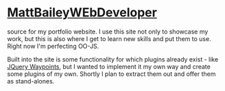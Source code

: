 # [MattBaileyWEbDeveloper](www.mattbaileywebdeveloper.com)

source for my portfolio website. I use this site not only to showcase my work, but this is also where I get to learn new skills and put them to use. Right now I'm perfecting OO-JS. 

Built into the site is some functionality for which plugins already exist - like [JQuery Waypoints](https://github.com/imakewebthings/jquery-waypoints), but I wanted to implement it my own way and create some plugins of my own. Shortly I plan to extract them out and offer them as stand-alones.  
